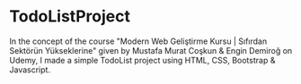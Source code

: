 # TodoListProject

In the concept of the course "Modern Web Geliştirme Kursu | Sıfırdan Sektörün Yükseklerine" given by Mustafa Murat Coşkun & Engin Demiroğ on Udemy, I made a simple TodoList project using HTML, CSS, Bootstrap & Javascript.
